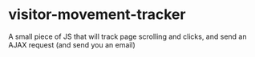 # visitor-movement-tracker
A small piece of JS that will track page scrolling and clicks, and send an AJAX request (and send you an email)
